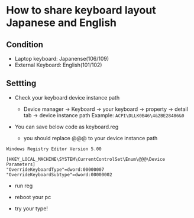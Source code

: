 # How to share keyboard layout Japanese and English

## Condition

- Laptop keyboard: Japanense(106/109)
- External Keyboard: English(101/102)

## Settting

- Check your keyboard device instance path
  - Device manager -> Keyboard -> your keyboard -> property -> detail tab -> device instance path
  Example: `ACPI\DLLK0B46\4&2BE28486&0`

- You can save below code as keyboard.reg
  - you should replace @@@ to your device instance path

```reg
Windows Registry Editor Version 5.00

[HKEY_LOCAL_MACHINE\SYSTEM\CurrentControlSet\Enum\@@@\Device Parameters]
"OverrideKeyboardType"=dword:00000007
"OverrideKeyboardSubtype"=dword:00000002
```

- run reg

- reboot your pc

- try your type!